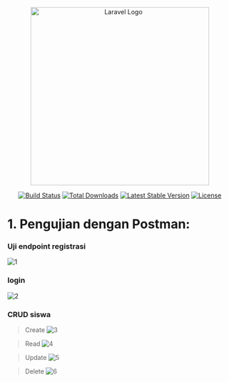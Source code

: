 <p align="center"><a href="https://laravel.com" target="_blank"><img src="https://raw.githubusercontent.com/laravel/art/master/logo-lockup/5%20SVG/2%20CMYK/1%20Full%20Color/laravel-logolockup-cmyk-red.svg" width="400" alt="Laravel Logo"></a></p>

<p align="center">
<a href="https://github.com/laravel/framework/actions"><img src="https://github.com/laravel/framework/workflows/tests/badge.svg" alt="Build Status"></a>
<a href="https://packagist.org/packages/laravel/framework"><img src="https://img.shields.io/packagist/dt/laravel/framework" alt="Total Downloads"></a>
<a href="https://packagist.org/packages/laravel/framework"><img src="https://img.shields.io/packagist/v/laravel/framework" alt="Latest Stable Version"></a>
<a href="https://packagist.org/packages/laravel/framework"><img src="https://img.shields.io/packagist/l/laravel/framework" alt="License"></a>
</p>

# 1.	Pengujian	dengan	Postman:
### Uji	endpoint	registrasi
![1](https://github.com/user-attachments/assets/7f15671d-0cb3-40bf-a15a-3072606fd59a)

### login
![2](https://github.com/user-attachments/assets/e226ece5-1306-40a5-a48d-a7e33b649a8f)

### CRUD	siswa
> Create
![3](https://github.com/user-attachments/assets/27bb6917-dd24-4139-a51d-47c796daa6c6)

> Read
![4](https://github.com/user-attachments/assets/9ff9999d-2627-41a4-8a90-f4c175ff2351)

> Update
![5](https://github.com/user-attachments/assets/2f25060e-f23f-4d87-ab62-bdf31f9f2dc3)

> Delete
![6](https://github.com/user-attachments/assets/9ae63e7f-4840-4866-9cff-af3b8027eebd)



